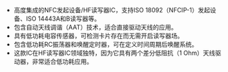- 高度集成的NFC发起设备/HF读写器IC，支持ISO 18092（NFCIP-1）发起设备、ISO 14443A和B读写器等。
- 包含自动天线调谐（AAT）技术，适合直接驱动天线的应用。
- 具有低功耗电容传感器，可检测卡片存在而无需开启读写器场。
- 包含低功耗RC振荡器和唤醒定时器，可在定义时间周期后唤醒系统。
- 这款IC在HF读写器IC领域独特，因为它具有两个差分低阻抗（1 Ohm）天线驱动器，非常适合低功耗应用。